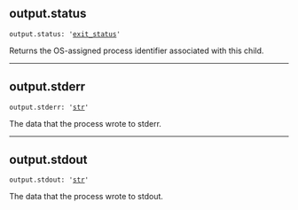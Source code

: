 

## output.status

<pre class="language-python"><code><span class="source python"><span class="meta qualified-name python"><span class="meta generic-name python">output</span><span class="punctuation accessor dot python">.</span><span class="meta generic-name python">status</span></span><span class="punctuation separator annotation variable python">:</span> <span class="meta string python"><span class="string quoted single python"><span class="punctuation definition string begin python">&#39;</span></span></span><span class="meta string python"><span class="string quoted single python"><a href="/lib/std/process/exit_status">exit_status</a><span class="punctuation definition string end python">&#39;</span></span></span></span></code></pre>

Returns the OS-assigned process identifier associated with this child.

***

## output.stderr

<pre class="language-python"><code><span class="source python"><span class="meta qualified-name python"><span class="meta generic-name python">output</span><span class="punctuation accessor dot python">.</span><span class="meta generic-name python">stderr</span></span><span class="punctuation separator annotation variable python">:</span> <span class="meta string python"><span class="string quoted single python"><span class="punctuation definition string begin python">&#39;</span></span></span><span class="meta string python"><span class="string quoted single python"><a href="/lib/str">str</a><span class="punctuation definition string end python">&#39;</span></span></span></span></code></pre>

The data that the process wrote to stderr.

***

## output.stdout

<pre class="language-python"><code><span class="source python"><span class="meta qualified-name python"><span class="meta generic-name python">output</span><span class="punctuation accessor dot python">.</span><span class="meta generic-name python">stdout</span></span><span class="punctuation separator annotation variable python">:</span> <span class="meta string python"><span class="string quoted single python"><span class="punctuation definition string begin python">&#39;</span></span></span><span class="meta string python"><span class="string quoted single python"><a href="/lib/str">str</a><span class="punctuation definition string end python">&#39;</span></span></span></span></code></pre>

The data that the process wrote to stdout.
